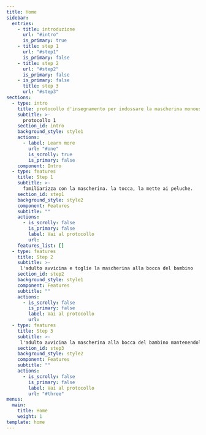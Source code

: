 ```yaml
---
title: Home
sidebar:
  entries:
    - title: introduzione
      url: "#intro"
      is_primary: true
    - title: step 1
      url: "#step1"
      is_primary: false
    - title: step 2
      url: "#step2"
      is_primary: false
    - is_primary: false
      title: step 3
      url: "#step3"
sections:
  - type: intro
    title: protocollo d'insegnamento per indossare la mascherina monouso
    subtitle: >-
      protocollo 1
    section_id: intro
    background_style: style1
    actions:
      - label: Learn more
        url: "#one"
        is_scrolly: true
        is_primary: false
    component: Intro
  - type: features
    title: Step 1
    subtitle: >-
      familiarizza con la mascherina. la tocca, la mette ai peluche.
    section_id: step1
    background_style: style2
    component: Features
    subtitle: ""
    actions:
      - is_scrolly: false
        is_primary: false
        label: Vai al protocollo
        url: 
    features_list: []
  - type: features
    title: Step 2
    subtitle: >-
     l'adulto avvicina e toglie la mascherina alla bocca del bambino
    section_id: step2
    background_style: style1
    component: Features
    subtitle: ""
    actions:
      - is_scrolly: false
        is_primary: false
        label: Vai al protocollo
        url: 
  - type: features
    title: Step 3
    subtitle: >-
     l'adulto avvicina la mascherina alla bocca del bambino mantenendola per 3 secondi.
    section_id: step3
    background_style: style2
    component: Features
    subtitle: ""
    actions:
      - is_scrolly: false
        is_primary: false
        label: Vai al protocollo
        url: "#three"
menus:
  main:
    title: Home
    weight: 1
template: home
---
```

